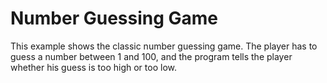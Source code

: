 # Number Guessing Game

This example shows the classic number guessing game. The player has to guess a number between 1 and 100, and the program tells the player whether his guess is too high or too low.